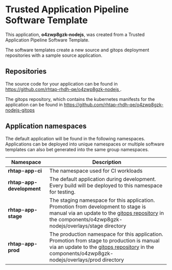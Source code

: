 # Trusted Application Pipeline Software Template

This application, **o4zwp8gzk-nodejs**, was created from a Trusted Application Pipeline Software Template.

The software templates create a new source and gitops deployment repositories with a sample source application. 

## Repositories

The source code for your application can be found in [https://github.com/rhtap-rhdh-qe/o4zwp8gzk-nodejs ](https://github.com/rhtap-rhdh-qe/o4zwp8gzk-nodejs ).
 
The gitops repository, which contains the kubernetes manifests for the application can be found in 
[https://github.com/rhtap-rhdh-qe/o4zwp8gzk-nodejs-gitops ](https://github.com/rhtap-rhdh-qe/o4zwp8gzk-nodejs-gitops ) 

## Application namespaces 

The default application will be found in the following namespaces. Applications can be deployed into unique namespaces or multiple software templates can also bet generated into the same group namespaces.  

|  Namespace   |  Description   |  
| -------- | -------- |
| **rhtap-app-ci** | The namespace used for CI workloads |
| **rhtap-app-development** | The default application during development. Every build will be deployed to this namespace for testing. |
| **rhtap-app-stage** | The staging namespace for this application. Promotion from development to stage is manual via an update to the [gitops repository](https://github.com/rhtap-rhdh-qe/o4zwp8gzk-nodejs-gitops ) in the components/o4zwp8gzk-nodejs/overlays/stage directory |
| **rhtap-app-prod** | The production namespace for this application. Promotion from stage to production is manual via an update to the [gitops repository](https://github.com/rhtap-rhdh-qe/o4zwp8gzk-nodejs-gitops ) in the components/o4zwp8gzk-nodejs/overlays/prod directory |